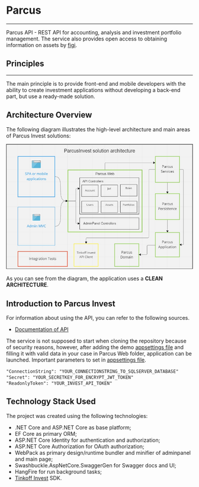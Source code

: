 # Parcus
---
Parcus API - REST API for accounting, analysis and investment portfolio management.
The service also provides open access to obtaining information on assets by [figi](https://en.wikipedia.org/wiki/Financial_Instrument_Global_Identifier).

## Principles
---
The main principle is to provide front-end and mobile developers with the ability to create investment applications without developing a back-end part, but use a ready-made solution.
## Architecture Overview
The following diagram illustrates the high-level architecture and main areas of Parcus Invest solutions:

![Parcus Invest Architecture Reference](docs/media/AppArchitecture.jpg)

As you can see from the diagram, the application uses a **CLEAN ARCHITECTURE**.

## Introduction to Parcus Invest
For information about using the API, you can refer to the following sources.

* [Documentation of API](https://parcusinvest.somee.com/docs/index.html)

The service is not supposed to start when cloning the repository because of security reasons, however, after adding the demo [appsettings file](docs/startup/appsettings.json) and filling it with valid data in your case in Parcus Web folder, application can be launched.
Important parameters to set in [appsettings file](docs/startup/appsettings.json).
```
"ConnectionString": "YOUR_CONNECTIONSTRING_TO_SQLSERVER_DATABASE"
"Secret": "YOUR_SECRETKEY_FOR_ENCRYPT_JWT_TOKEN"
"ReadonlyToken": "YOUR_INVEST_API_TOKEN"
``` 

## Technology Stack Used

The project was created using the following technologies:

* .NET Core and ASP.NET Core as base platform;
* EF Core as primary ORM;
* ASP.NET Core Identity for authentication and authorization;
* ASP.NET Core Authorization for OAuth authorization;
* WebPack as primary design/runtime bundler and minifier of adminpanel and main page;
* Swashbuckle.AspNetCore.SwaggerGen for Swagger docs and UI;
* HangFire for run background tasks;
* [Tinkoff Invest](https://github.com/Tinkoff/invest-api-csharp-sdk) SDK.
